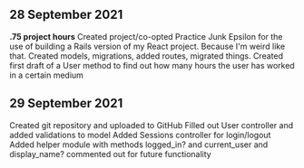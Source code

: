 ## 28 September 2021
**.75 project hours**
Created project/co-opted Practice Junk Epsilon for the use of building a Rails version of my React project. Because I'm weird like that.
Created models, migrations, added routes, migrated things.
Created first draft of a User method to find out how many hours the user has worked in a certain medium

## 29 September 2021
Created git repository and uploaded to GitHub 
Filled out User controller and added validations to model
Added Sessions controller for login/logout
Added helper module with methods logged_in? and current_user and display_name? commented out for future functionality
